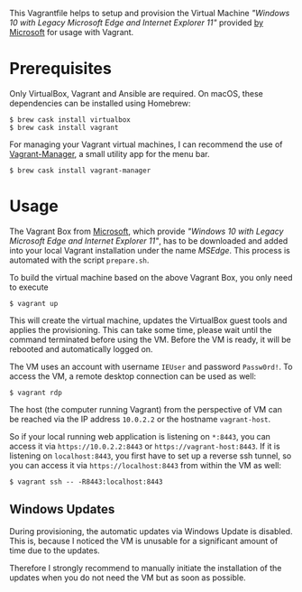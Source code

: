 This Vagrantfile helps to setup and provision the Virtual Machine *"Windows 10 with 
Legacy Microsoft Edge and Internet Explorer 11"* provided 
[by Microsoft](https://developer.microsoft.com/en-us/microsoft-edge/tools/vms/) for usage with Vagrant.

# Prerequisites
Only VirtualBox, Vagrant and Ansible are required. On macOS, these dependencies can be installed using Homebrew:

```
$ brew cask install virtualbox
$ brew cask install vagrant
```

For managing your Vagrant virtual machines, I can recommend the use of [Vagrant-Manager](http://vagrantmanager.com/), a small utility app for the menu bar.

```
$ brew cask install vagrant-manager
```

# Usage
The Vagrant Box from [Microsoft](https://developer.microsoft.com/en-us/microsoft-edge/tools/vms/),
which provide *"Windows 10 with Legacy Microsoft Edge and Internet Explorer 11"*, has to be downloaded
and added into your local Vagrant installation under the name *MSEdge*. This process is automated with
the script `prepare.sh`.

To build the virtual machine based on the above Vagrant Box, you only need to execute

```
$ vagrant up
```

This will create the virtual machine, updates the VirtualBox guest tools and applies the provisioning.
This can take some time, please wait until the command terminated before using the VM. Before the VM is ready, it will be rebooted and automatically logged on.

The VM uses an account with username `IEUser` and password `Passw0rd!`. To access the VM, a remote desktop connection can be used as well:

```
$ vagrant rdp
```

The host (the computer running Vagrant) from the perspective of VM can be reached via the IP address 
`10.0.2.2` or the hostname `vagrant-host`.

So if your local running web application is listening on `*:8443`, you can access it
via `https://10.0.2.2:8443` or `https://vagrant-host:8443`. If it is listening on `localhost:8443`, 
you first have to set up a reverse ssh tunnel, so you can access it via `https://localhost:8443` 
from within the VM as well:

```
$ vagrant ssh -- -R8443:localhost:8443
```

## Windows Updates

During provisioning, the automatic updates via Windows Update is disabled. This is, because I noticed
the VM is unusable for a significant amount of time due to the updates.

Therefore I strongly recommend to manually initiate the installation of the updates when you do not
need the VM but as soon as possible.